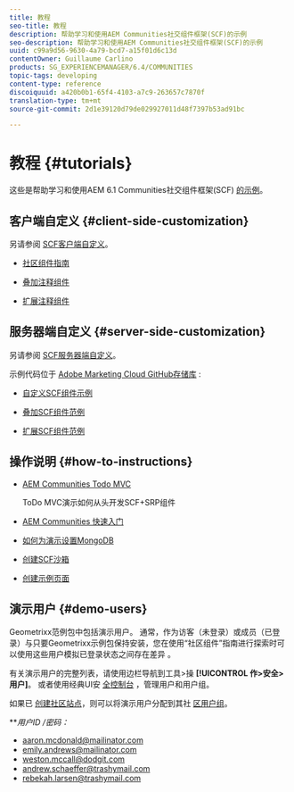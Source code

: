 ```yaml
---
title: 教程
seo-title: 教程
description: 帮助学习和使用AEM Communities社交组件框架(SCF)的示例
seo-description: 帮助学习和使用AEM Communities社交组件框架(SCF)的示例
uuid: c99a9d56-9630-4a79-bcd7-a15f01d6c13d
contentOwner: Guillaume Carlino
products: SG_EXPERIENCEMANAGER/6.4/COMMUNITIES
topic-tags: developing
content-type: reference
discoiquuid: a420b0b1-65f4-4103-a7c9-263657c7870f
translation-type: tm+mt
source-git-commit: 2d1e39120d79de029927011d48f7397b53ad91bc

---
```



# 教程 {#tutorials}

这些是帮助学习和使用AEM 6.1 Communities社交组件框架(SCF) [的示例](scf.md)。

## 客户端自定义 {#client-side-customization}

另请参阅 [SCF客户端自定义](client-customize.md)。

* [社区组件指南](components-guide.md)

* [叠加注释组件](overlay-comments.md)

* [扩展注释组件](extend-comments.md)

## 服务器端自定义 {#server-side-customization}

另请参阅 [SCF服务器端自定义](server-customize.md)。

示例代码位于 [Adobe Marketing Cloud GitHub存储库](https://github.com/Adobe-Marketing-Cloud) :

* [自定义SCF组件示例](https://github.com/Adobe-Marketing-Cloud/aem-scf-sample-components-customize)

* [叠加SCF组件范例](https://github.com/Adobe-Marketing-Cloud/aem-scf-sample-components-overlay)

* [扩展SCF组件范例](https://github.com/Adobe-Marketing-Cloud/aem-scf-sample-components-extension)

## 操作说明 {#how-to-instructions}

* [AEM Communities Todo MVC](https://github.com/Adobe-Marketing-Cloud/aem-communities-todomvc-sample)

   ToDo MVC演示如何从头开发SCF+SRP组件

* [AEM Communities 快速入门](getting-started.md)

* [如何为演示设置MongoDB](demo-mongo.md)

* [创建SCF沙箱](an-scf-sandbox.md)

* [创建示例页面](create-sample-page.md)

## 演示用户 {#demo-users}

Geometrixx范例包中包括演示用户。 通常，作为访客（未登录）或成员（已登录）与只要Geometrixx示例包保持安装，您在使用“社区组件”指南进行探索时可以使用这些用户模拟已登录状态之间存在差异 [](components-guide.md)。

有关演示用户的完整列表，请使用边栏导航到工具>操 **[!UICONTROL 作>安全>用户]**。 或者使用经典UI安 [全控制台](http://localhost:4502/useradmin) ，管理用户和用户组。

如果已 [创建社区站点](getting-started.md)，则可以将演示用户分配到其社 [区用户组](users.md)。

***用户ID */*密码：***

* aaron.mcdonald@mailinator.com
* emily.andrews@mailinator.com
* weston.mccall@dodgit.com
* andrew.schaeffer@trashymail.com
* rebekah.larsen@trashymail.com
